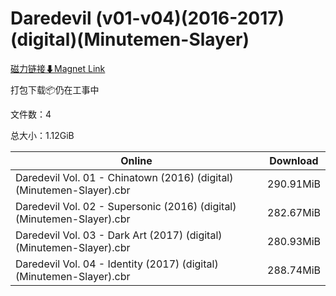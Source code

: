 # Daredevil (v01-v04)(2016-2017)(digital)(Minutemen-Slayer)

[磁力链接⬇Magnet Link](magnet:?xt=urn:btih:c478577af79d1e63c2ce1eb43b50554489c10342&dn=Daredevil%20%28v01-v04%29%282016-2017%29%28digital%29%28Minutemen-Slayer%29)

打包下载📦仍在工事中

文件数：4

总大小：1.12GiB

Online | Download
--- | ---
Daredevil Vol. 01 - Chinatown (2016) (digital) (Minutemen-Slayer).cbr | 290.91MiB
Daredevil Vol. 02 - Supersonic (2016) (digital) (Minutemen-Slayer).cbr | 282.67MiB
Daredevil Vol. 03 - Dark Art (2017) (digital) (Minutemen-Slayer).cbr | 280.93MiB
Daredevil Vol. 04 - Identity (2017) (digital) (Minutemen-Slayer).cbr | 288.74MiB